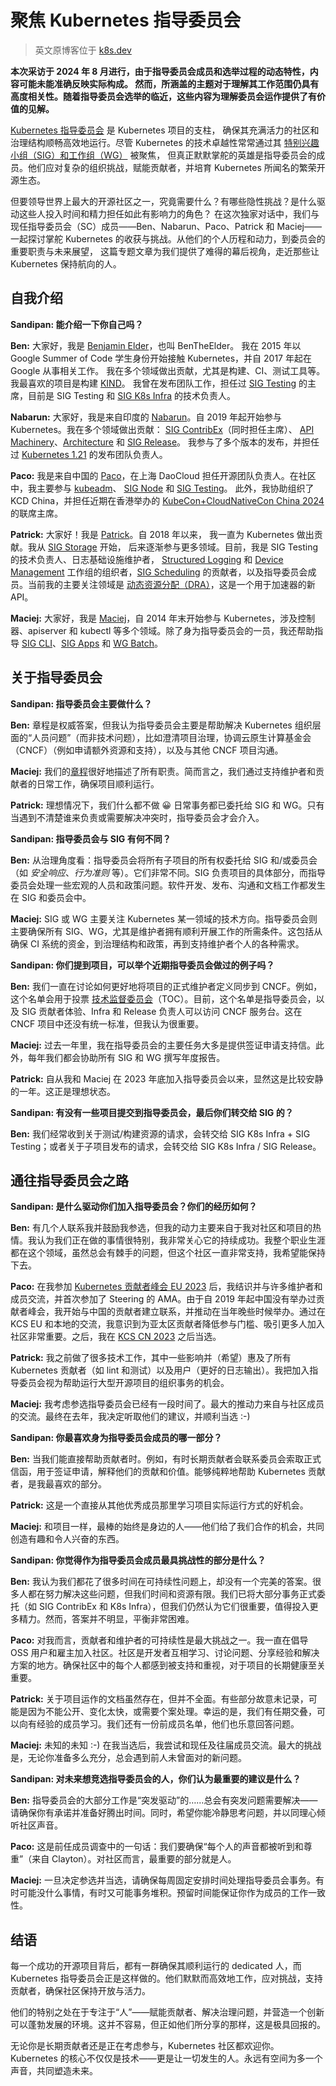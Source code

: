 # 聚焦 Kubernetes 指导委员会

> 英文原博客位于 [k8s.dev](https://www.kubernetes.dev/blog/2025/09/22/k8s-steering-spotlight-2025/)

**本次采访于 2024 年 8 月进行，由于指导委员会成员和选举过程的动态特性，内容可能未能准确反映实际构成。
然而，所涵盖的主题对于理解其工作范围仍具有高度相关性。随着指导委员会选举的临近，这些内容为理解委员会运作提供了有价值的见解。**

[Kubernetes 指导委员会](https://github.com/kubernetes/steering) 是 Kubernetes 项目的支柱，
确保其充满活力的社区和治理结构顺畅高效地运行。尽管 Kubernetes 的技术卓越性常常通过其
[特别兴趣小组（SIG）和工作组（WG）](https://github.com/kubernetes/community) 被聚焦，
但真正默默掌舵的英雄是指导委员会的成员。他们应对复杂的组织挑战，赋能贡献者，并培育 Kubernetes 所闻名的繁荣开源生态。

但要领导世界上最大的开源社区之一，究竟需要什么？有哪些隐性挑战？是什么驱动这些人投入时间和精力担任如此有影响力的角色？
在这次独家对话中，我们与现任指导委员会（SC）成员——Ben、Nabarun、Paco、Patrick 和 Maciej——一起探讨掌舵
Kubernetes 的收获与挑战。从他们的个人历程和动力，到委员会的重要职责与未来展望，
这篇专题文章为我们提供了难得的幕后视角，走近那些让 Kubernetes 保持航向的人。

## 自我介绍

**Sandipan: 能介绍一下你自己吗？**

**Ben:** 大家好，我是 [Benjamin Elder](https://www.linkedin.com/in/bentheelder/)，也叫 BenTheElder。
我在 2015 年以 Google Summer of Code 学生身份开始接触 Kubernetes，并自 2017 年起在 Google 从事相关工作。
我在多个领域做出贡献，尤其是构建、CI、测试工具等。我最喜欢的项目是构建 [KIND](https://kind.sigs.k8s.io/)。
我曾在发布团队工作，担任过 [SIG Testing](https://github.com/kubernetes/community/blob/master/sig-testing/README.md) 的主席，目前是 SIG Testing 和
[SIG K8s Infra](https://github.com/kubernetes/community/blob/master/sig-k8s-infra/README.md) 的技术负责人。

**Nabarun:** 大家好，我是来自印度的 [Nabarun](https://www.linkedin.com/in/palnabarun/)。自 2019
年起开始参与 Kubernetes。我在多个领域做出贡献：
[SIG ContribEx](https://github.com/kubernetes/community/blob/master/sig-k8s-infra/README.md)（同时担任主席）、
[API Machinery](https://github.com/kubernetes/community/blob/master/sig-k8s-infra/README.md)、[Architecture](https://github.com/kubernetes/community/blob/master/sig-architecture/README.md) 和
[SIG Release](https://github.com/kubernetes/community/blob/master/sig-release/README.md)。
我参与了多个版本的发布，并担任过
[Kubernetes 1.21](https://kubernetes.io/blog/2021/04/08/kubernetes-1-21-release-announcement/)
的发布团队负责人。

**Paco:** 我是来自中国的 [Paco](https://www.linkedin.com/in/pacoxu2020/)，在上海 DaoCloud
担任开源团队负责人。在社区中，我主要参与
[kubeadm](https://kubernetes.io/docs/reference/setup-tools/kubeadm/)、
[SIG Node](https://github.com/kubernetes/community/blob/master/sig-node/README.md) 和
[SIG Testing](https://github.com/kubernetes/community/blob/master/sig-testing/README.md)。
此外，我协助组织了 KCD China，并担任近期在香港举办的
[KubeCon+CloudNativeCon China 2024](https://events.linuxfoundation.org/kubecon-cloudnativecon-open-source-summit-ai-dev-china/) 的联席主席。

**Patrick:** 大家好！我是 [Patrick](https://www.linkedin.com/in/patrickohly/)。自 2018 年以来，
我一直为 Kubernetes 做出贡献。我从
[SIG Storage](https://github.com/kubernetes/community/blob/master/sig-storage/README.md) 开始，
后来逐渐参与更多领域。目前，我是 SIG Testing 的技术负责人、日志基础设施维护者，
[Structured Logging](https://github.com/kubernetes/community/tree/master/wg-structured-logging) 和
[Device Management](https://github.com/kubernetes/community/tree/master/wg-device-management)
工作组的组织者，[SIG Scheduling](https://github.com/kubernetes/community/blob/master/sig-scheduling/README.md) 的贡献者，以及指导委员会成员。当前我的主要关注领域是 [动态资源分配（DRA）](https://kubernetes.io/docs/concepts/scheduling-eviction/dynamic-resource-allocation/)，这是一个用于加速器的新 API。

**Maciej:** 大家好，我是 [Maciej](https://www.linkedin.com/in/maciejszulik/)，自 2014 年末开始参与 Kubernetes，涉及控制器、apiserver 和 kubectl 等多个领域。除了身为指导委员会的一员，我还帮助指导 [SIG CLI](https://github.com/kubernetes/community/blob/master/sig-cli/README.md)、[SIG Apps](https://github.com/kubernetes/community/blob/master/sig-apps/README.md) 和 [WG Batch](https://github.com/kubernetes/community/blob/master/wg-batch/README.md)。

## 关于指导委员会

**Sandipan: 指导委员会主要做什么？**

**Ben:** 章程是权威答案，但我认为指导委员会主要是帮助解决 Kubernetes 组织层面的“人员问题”（而非技术问题），比如澄清项目治理，协调云原生计算基金会（CNCF）（例如申请额外资源和支持），以及与其他 CNCF 项目沟通。

**Maciej:** 我们的[章程](https://github.com/kubernetes/steering/blob/main/charter.md#direct-responsibilities-of-the-steering-committee)很好地描述了所有职责。简而言之，我们通过支持维护者和贡献者的日常工作，确保项目顺利运行。

**Patrick:** 理想情况下，我们什么都不做 😀 日常事务都已委托给 SIG 和 WG。只有当遇到不清楚谁来负责或需要解决冲突时，指导委员会才会介入。

**Sandipan: 指导委员会与 SIG 有何不同？**

**Ben:** 从治理角度看：指导委员会将所有子项目的所有权委托给 SIG 和/或委员会（如 _安全响应_、_行为准则_ 等）。它们非常不同。SIG 负责项目的具体部分，而指导委员会处理一些宏观的人员和政策问题。软件开发、发布、沟通和文档工作都发生在 SIG 和委员会中。

**Maciej:** SIG 或 WG 主要关注 Kubernetes 某一领域的技术方向。指导委员会则主要确保所有 SIG、WG，尤其是维护者拥有顺利开展工作的所需条件。这包括从确保 CI 系统的资金，到治理结构和政策，再到支持维护者个人的各种需求。

**Sandipan: 你们提到项目，可以举个近期指导委员会做过的例子吗？**

**Ben:** 我们一直在讨论如何更好地将项目的正式维护者定义同步到 CNCF。例如，这个名单会用于投票 [技术监督委员会](https://www.cncf.io/people/technical-oversight-committee/)（TOC）。目前，这个名单是指导委员会，以及 SIG 贡献者体验、Infra 和 Release 负责人可以访问 CNCF 服务台。这在 CNCF 项目中还没有统一标准，但我认为很重要。

**Maciej:** 过去一年里，我在指导委员会的主要任务大多是提供签证申请支持信。此外，每年我们都会协助所有 SIG 和 WG 撰写年度报告。

**Patrick:** 自从我和 Maciej 在 2023 年底加入指导委员会以来，显然这是比较安静的一年。这正是理想状态。

**Sandipan: 有没有一些项目提交到指导委员会，最后你们转交给 SIG 的？**

**Ben:** 我们经常收到关于测试/构建资源的请求，会转交给 SIG K8s Infra + SIG Testing；或者关于子项目发布的请求，会转交给 SIG K8s Infra / SIG Release。

## 通往指导委员会之路

**Sandipan: 是什么驱动你们加入指导委员会？你们的经历如何？**

**Ben:** 有几个人联系我并鼓励我参选，但我的动力主要来自于我对社区和项目的热情。我认为我们正在做的事情很特别，我非常关心它的持续成功。我整个职业生涯都在这个领域，虽然总会有棘手的问题，但这个社区一直非常支持，我希望能保持下去。

**Paco:** 在我参加 [Kubernetes 贡献者峰会 EU 2023](https://www.kubernetes.dev/events/2023/kcseu/) 后，我结识并与许多维护者和成员交流，并首次参加了 Steering 的 AMA。由于自 2019 年起中国没有举办过贡献者峰会，我开始与中国的贡献者建立联系，并推动在当年晚些时候举办。通过在 KCS EU 和本地的交流，我意识到为亚太区贡献者降低参与门槛、吸引更多人加入社区非常重要。之后，我在 [KCS CN 2023](https://www.kubernetes.dev/events/2023/kcscn/) 之后当选。

**Patrick:** 我之前做了很多技术工作，其中一些影响并（希望）惠及了所有 Kubernetes 贡献者（如 lint 和测试）以及用户（更好的日志输出）。我把加入指导委员会视为帮助运行大型开源项目的组织事务的机会。

**Maciej:** 我考虑参选指导委员会已经有一段时间了。最大的推动力来自与社区成员的交流。最终在去年，我决定听取他们的建议，并顺利当选 :-)

**Sandipan: 你最喜欢身为指导委员会成员的哪一部分？**

**Ben:** 当我们能直接帮助贡献者时。例如，有时长期贡献者会联系委员会索取正式信函，用于签证申请，解释他们的贡献和价值。能够纯粹地帮助 Kubernetes 贡献者，是我最喜欢的部分。

**Patrick:** 这是一个直接从其他优秀成员那里学习项目实际运行方式的好机会。

**Maciej:** 和项目一样，最棒的始终是身边的人——他们给了我们合作的机会，共同创造有趣和令人兴奋的东西。

**Sandipan: 你觉得作为指导委员会成员最具挑战性的部分是什么？**

**Ben:** 我认为我们都花了很多时间在可持续性问题上，却没有一个完美的答案。很多人都在努力解决这些问题，但我们时间和资源有限。我们已将大部分事务正式委托（如 SIG ContribEx 和 K8s Infra），但我们仍然认为它们很重要，值得投入更多精力。然而，答案并不明显，平衡非常困难。

**Paco:** 对我而言，贡献者和维护者的可持续性是最大挑战之一。我一直在倡导 OSS 用户和雇主加入社区。社区是开发者互相学习、讨论问题、分享经验和解决方案的地方。确保社区中的每个人都感到被支持和重视，对于项目的长期健康至关重要。

**Patrick:** 关于项目运作的文档虽然存在，但并不全面。有些部分故意未记录，可能是因为不能公开、变化太快，或需要个案处理。幸运的是，我们有任期交叠，可以向有经验的成员学习。我们还有一份前成员名单，他们也乐意回答问题。

**Maciej:** 未知的未知 :-) 在我当选后，我尝试和现任及往届成员交流。最大的挑战是，无论你准备多么充分，总会遇到前人未曾面对的新问题。

**Sandipan: 对未来想竞选指导委员会的人，你们认为最重要的建议是什么？**

**Ben:** 指导委员会的大部分工作是“突发驱动”的……总会有突发问题需要解决——请确保你有承诺并准备好腾出时间。同时，希望你能冷静思考问题，并以同理心倾听社区声音。

**Paco:** 这是前任成员调查中的一句话：我们要确保“每个人的声音都被听到和尊重”（来自 Clayton）。对社区而言，最重要的部分就是人。

**Maciej:** 一旦决定参选并当选，请确保每周固定安排时间处理指导委员会事务。有时可能没什么事情，有时又可能事务堆积。预留时间能保证你作为成员的工作一致性。

## 结语

每一个成功的开源项目背后，都有一群确保其顺利运行的 dedicated 人，而 Kubernetes 指导委员会正是这样做的。他们默默而高效地工作，应对挑战，支持贡献者，确保社区保持开放与活力。

他们的特别之处在于专注于“人”——赋能贡献者、解决治理问题，并营造一个创新可以蓬勃发展的环境。这并不容易，但正如他们所分享的那样，这是极具回报的。

无论你是长期贡献者还是正在考虑参与，Kubernetes 社区都欢迎你。Kubernetes 的核心不仅仅是技术——更是让一切发生的人。永远有空间为多一个声音，共同塑造未来。
